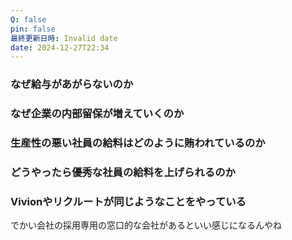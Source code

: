 ```yaml
---
Q: false
pin: false
最終更新日時: Invalid date
date: 2024-12-27T22:34
---
```

  

  

  

### なぜ給与があがらないのか

  

### なぜ企業の内部留保が増えていくのか

  

### 生産性の悪い社員の給料はどのように賄われているのか

  

### どうやったら優秀な社員の給料を上げられるのか

  

### Vivionやリクルートが同じようなことをやっている

  

でかい会社の採用専用の窓口的な会社があるといい感じになるんやね
